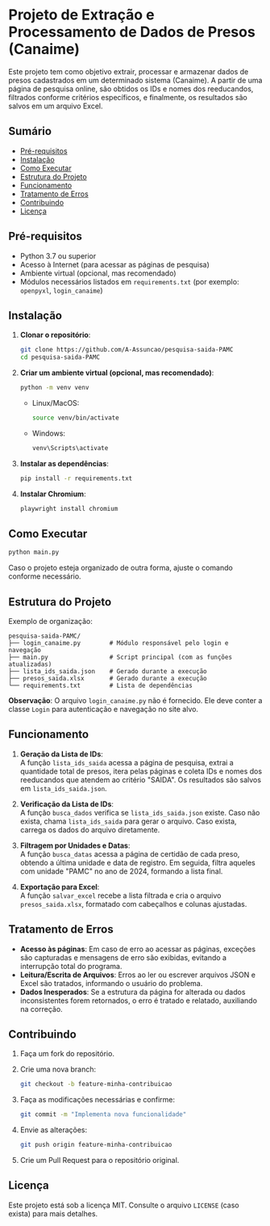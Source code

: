 # Projeto de Extração e Processamento de Dados de Presos (Canaime)

Este projeto tem como objetivo extrair, processar e armazenar dados de presos cadastrados em um determinado sistema (Canaime). A partir de uma página de pesquisa online, são obtidos os IDs e nomes dos reeducandos, filtrados conforme critérios específicos, e finalmente, os resultados são salvos em um arquivo Excel.

## Sumário

- [Pré-requisitos](#pré-requisitos)
- [Instalação](#instalação)
- [Como Executar](#como-executar)
- [Estrutura do Projeto](#estrutura-do-projeto)
- [Funcionamento](#funcionamento)
- [Tratamento de Erros](#tratamento-de-erros)
- [Contribuindo](#contribuindo)
- [Licença](#licença)

## Pré-requisitos

- Python 3.7 ou superior  
- Acesso à Internet (para acessar as páginas de pesquisa)  
- Ambiente virtual (opcional, mas recomendado)  
- Módulos necessários listados em `requirements.txt` (por exemplo: `openpyxl`, `login_canaime`)

## Instalação

1. **Clonar o repositório**:
   ```bash
   git clone https://github.com/A-Assuncao/pesquisa-saida-PAMC
   cd pesquisa-saida-PAMC
2.  **Criar um ambiente virtual (opcional, mas recomendado)**:

    ```bash
    python -m venv venv
     ```
    -   Linux/MacOS:
        ```bash
        source venv/bin/activate
        ```
    -   Windows:
  
        ```bash
        venv\Scripts\activate
        ```
        
3.  **Instalar as dependências**:
    ```bash
    pip install -r requirements.txt
    ```

4.  **Instalar Chromium**:
    ```bash
    playwright install chromium
    ```

## Como Executar

```bash
python main.py
```

Caso o projeto esteja organizado de outra forma, ajuste o comando conforme necessário.

## Estrutura do Projeto

Exemplo de organização:
```plaintext
pesquisa-saida-PAMC/
├── login_canaime.py        # Módulo responsável pelo login e navegação
├── main.py                 # Script principal (com as funções atualizadas)
├── lista_ids_saida.json    # Gerado durante a execução
├── presos_saida.xlsx       # Gerado durante a execução
└── requirements.txt        # Lista de dependências
```

**Observação**: O arquivo `login_canaime.py` não é fornecido. Ele deve conter a classe `Login` para autenticação e navegação no site alvo.

## Funcionamento

1.  **Geração da Lista de IDs**:  
    A função `lista_ids_saida` acessa a página de pesquisa, extrai a quantidade total de presos, itera pelas páginas e coleta IDs e nomes dos reeducandos que atendem ao critério "SAIDA". Os resultados são salvos em `lista_ids_saida.json`.
    
2.  **Verificação da Lista de IDs**:  
    A função `busca_dados` verifica se `lista_ids_saida.json` existe. Caso não exista, chama `lista_ids_saida` para gerar o arquivo. Caso exista, carrega os dados do arquivo diretamente.
    
3.  **Filtragem por Unidades e Datas**:  
    A função `busca_datas` acessa a página de certidão de cada preso, obtendo a última unidade e data de registro. Em seguida, filtra aqueles com unidade "PAMC" no ano de 2024, formando a lista final.
    
4.  **Exportação para Excel**:  
    A função `salvar_excel` recebe a lista filtrada e cria o arquivo `presos_saida.xlsx`, formatado com cabeçalhos e colunas ajustadas.
    

## Tratamento de Erros

-   **Acesso às páginas**: Em caso de erro ao acessar as páginas, exceções são capturadas e mensagens de erro são exibidas, evitando a interrupção total do programa.
-   **Leitura/Escrita de Arquivos**: Erros ao ler ou escrever arquivos JSON e Excel são tratados, informando o usuário do problema.
-   **Dados Inesperados**: Se a estrutura da página for alterada ou dados inconsistentes forem retornados, o erro é tratado e relatado, auxiliando na correção.

## Contribuindo

1.  Faça um fork do repositório.
2.  Crie uma nova branch:
    
	```bash
	git checkout -b feature-minha-contribuicao
	```
    
3.  Faça as modificações necessárias e confirme:   
  
	```bash
	git commit -m "Implementa nova funcionalidade"
	```
    
4.  Envie as alterações:      

	```bash
	git push origin feature-minha-contribuicao
	```
    
5.  Crie um Pull Request para o repositório original.

## Licença

Este projeto está sob a licença MIT. Consulte o arquivo `LICENSE` (caso exista) para mais detalhes.
